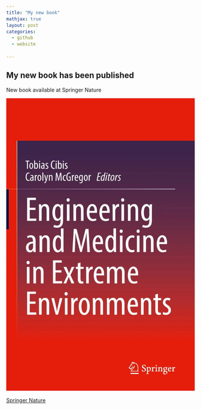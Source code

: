 ```yaml
---
title: "My new book"
mathjax: true
layout: post 
categories:
  - github
  - website

---
```


## My new book has been published 

New book available at Springer Nature

![Book Cover](assets/eecover.png)

[Springer Nature](http://https://link.springer.com/book/10.1007/978-3-030-96921-9)
